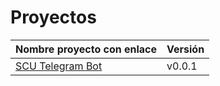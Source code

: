 # Proyectos

| Nombre proyecto con enlace | Versión |
|--------------------------- |---------|
| [SCU Telegram Bot](https://github.com/Test-Driven-Robins/scu-telegram-bot) | v0.0.1 |
